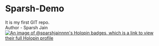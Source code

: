 # Sparsh-Demo
It is my first GIT repo.
<br>
Author - Sparsh Jain
[![An image of @sparshjainnnn's Holopin badges, which is a link to view their full Holopin profile](https://holopin.me/sparshjainnnn)](https://holopin.io/@sparshjainnnn)
